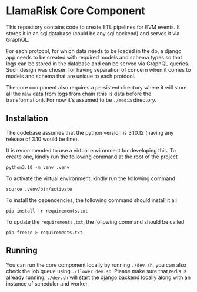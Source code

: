 # LlamaRisk Core Component
This repository contains code to create ETL pipelines for EVM events. It stores it in an sql database (could be any sql backend) and serves it via GraphQL.

For each protocol, for which data needs to be loaded in the db, a django app needs to be created with required models and schema types so that logs can be
stored in the database and can be served via GraphQL queries. Such design was chosen for having separation of concern when it comes to models and schema
that are unique to each protocol.

The core component also requires a persistent directory where it will store all the raw data from logs from chain (this is data before the transformation).
For now it's assumed to be `./media` directory.

## Installation
The codebase assumes that the python version is 3.10.12 (having any release of 3.10 would be fine). 

It is recommended to use a virtual environment for developing this. To create one, kindly run the following command at the root of the project

```
python3.10 -m venv .venv
```

To activate the virtual environment, kindly run the following command
```
source .venv/bin/activate
```
To install the dependencies, the following command should install it all
```
pip install -r requirements.txt
```
To update the `requirements.txt`, the following command should be called
```
pip freeze > requirements.txt
```

## Running
You can run the core component locally by running `./dev.sh`, you can also check the job queue using `./flower_dev.sh`. Please make sure that redis is already running.
`./dev.sh` will start the django backend locally along with an instance of scheduler and worker.

